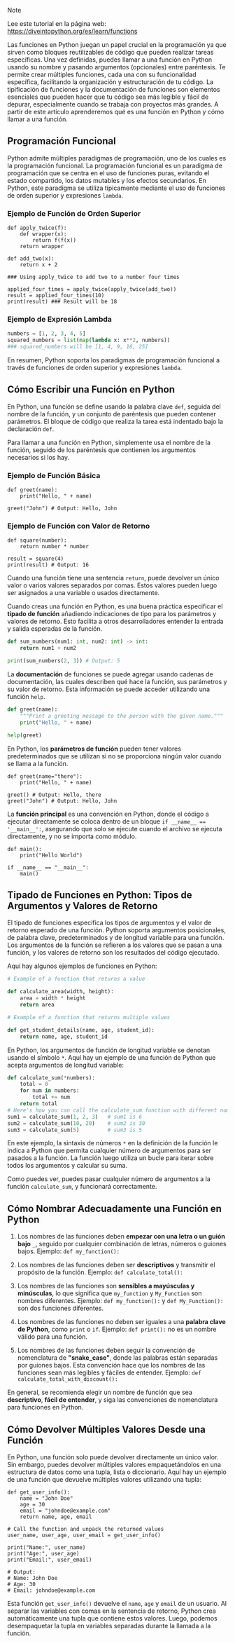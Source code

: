 > [!NOTE]
> Lee este tutorial en la página web: https://diveintopython.org/es/learn/functions

Las funciones en Python juegan un papel crucial en la programación ya que sirven como bloques reutilizables de código que pueden realizar tareas específicas. Una vez definidas, puedes llamar a una función en Python usando su nombre y pasando argumentos (opcionales) entre paréntesis. Te permite crear múltiples funciones, cada una con su funcionalidad específica, facilitando la organización y estructuración de tu código. La tipificación de funciones y la documentación de funciones son elementos esenciales que pueden hacer que tu código sea más legible y fácil de depurar, especialmente cuando se trabaja con proyectos más grandes. A partir de este artículo aprenderemos qué es una función en Python y cómo llamar a una función.

## Programación Funcional

Python admite múltiples paradigmas de programación, uno de los cuales es la programación funcional. La programación funcional es un paradigma de programación que se centra en el uso de funciones puras, evitando el estado compartido, los datos mutables y los efectos secundarios. En Python, este paradigma se utiliza típicamente mediante el uso de funciones de orden superior y expresiones `lambda`.

### Ejemplo de Función de Orden Superior

```python3
def apply_twice(f):
    def wrapper(x):
        return f(f(x))
    return wrapper
 
def add_two(x):
    return x + 2
 
### Using apply_twice to add two to a number four times

applied_four_times = apply_twice(apply_twice(add_two))
result = applied_four_times(10) 
print(result) ### Result will be 18
```

### Ejemplo de Expresión Lambda

```python
numbers = [1, 2, 3, 4, 5]
squared_numbers = list(map(lambda x: x**2, numbers))
### squared_numbers will be [1, 4, 9, 16, 25]

```

En resumen, Python soporta los paradigmas de programación funcional a través de funciones de orden superior y expresiones `lambda`.

## Cómo Escribir una Función en Python

En Python, una función se define usando la palabra clave `def`, seguida del nombre de la función, y un conjunto de paréntesis que pueden contener parámetros. El bloque de código que realiza la tarea está indentado bajo la declaración `def`.

Para llamar a una función en Python, simplemente usa el nombre de la función, seguido de los paréntesis que contienen los argumentos necesarios si los hay.

### Ejemplo de Función Básica

```python3
def greet(name):
    print("Hello, " + name)

greet("John") # Output: Hello, John
```

### Ejemplo de Función con Valor de Retorno

```python3
def square(number):
    return number * number

result = square(4)
print(result) # Output: 16
```

Cuando una función tiene una sentencia `return`, puede devolver un único valor o varios valores separados por comas. Estos valores pueden luego ser asignados a una variable o usados directamente.

Cuando creas una función en Python, es una buena práctica especificar el **tipado de función** añadiendo indicaciones de tipo para los parámetros y valores de retorno. Esto facilita a otros desarrolladores entender la entrada y salida esperadas de la función.

```python
def sum_numbers(num1: int, num2: int) -> int:
    return num1 + num2

print(sum_numbers(2, 3)) # Output: 5
```

La **documentación** de funciones se puede agregar usando cadenas de documentación, las cuales describen qué hace la función, sus parámetros y su valor de retorno. Esta información se puede acceder utilizando una función `help`.

```python
def greet(name):
    """Print a greeting message to the person with the given name."""
    print("Hello, " + name)

help(greet)
```

En Python, los **parámetros de función** pueden tener valores predeterminados que se utilizan si no se proporciona ningún valor cuando se llama a la función.

```python3
def greet(name="there"):
    print("Hello, " + name)

greet() # Output: Hello, there
greet("John") # Output: Hello, John
```

La **función principal** es una convención en Python, donde el código a ejecutar directamente se coloca dentro de un bloque `if __name__ == '__main__':`, asegurando que solo se ejecute cuando el archivo se ejecuta directamente, y no se importa como módulo.

```python3
def main():
    print("Hello World")

if __name__ == "__main__":
    main()
```

## Tipado de Funciones en Python: Tipos de Argumentos y Valores de Retorno

El tipado de funciones especifica los tipos de argumentos y el valor de retorno esperado de una función. Python soporta argumentos posicionales, de palabra clave, predeterminados y de longitud variable para una función. Los argumentos de la función se refieren a los valores que se pasan a una función, y los valores de retorno son los resultados del código ejecutado.

Aquí hay algunos ejemplos de funciones en Python:

```python
# Example of a function that returns a value

def calculate_area(width, height):
    area = width * height
    return area

# Example of a function that returns multiple values 

def get_student_details(name, age, student_id):
    return name, age, student_id
```

En Python, los argumentos de función de longitud variable se denotan usando el símbolo `*`. Aquí hay un ejemplo de una función de Python que acepta argumentos de longitud variable:

```python
def calculate_sum(*numbers):
    total = 0
    for num in numbers:
        total += num
    return total
# Here's how you can call the calculate_sum function with different numbers of arguments:
sum1 = calculate_sum(1, 2, 3)   # sum1 is 6
sum2 = calculate_sum(10, 20)    # sum2 is 30
sum3 = calculate_sum(5)         # sum3 is 5
```

En este ejemplo, la sintaxis de números `*` en la definición de la función le indica a Python que permita cualquier número de argumentos para ser pasados a la función. La función luego utiliza un bucle para iterar sobre todos los argumentos y calcular su suma.

Como puedes ver, puedes pasar cualquier número de argumentos a la función `calculate_sum`, y funcionará correctamente.

## Cómo Nombrar Adecuadamente una Función en Python

1. Los nombres de las funciones deben **empezar con una letra o un guión bajo** `_`, seguido por cualquier combinación de letras, números o guiones bajos.
Ejemplo: `def my_function():`

2. Los nombres de las funciones deben ser **descriptivos** y transmitir el propósito de la función.
Ejemplo: `def calculate_total():`

3. Los nombres de las funciones son **sensibles a mayúsculas y minúsculas**, lo que significa que `my_function` y `My_Function` son nombres diferentes.
Ejemplo: `def my_function():` y `def My_Function():` son dos funciones diferentes.

4. Los nombres de las funciones no deben ser iguales a una **palabra clave de Python**, como `print` o `if`.
Ejemplo: `def print():` no es un nombre válido para una función.

5. Los nombres de las funciones deben seguir la convención de nomenclatura de **"snake_case"**, donde las palabras están separadas por guiones bajos. Esta convención hace que los nombres de las funciones sean más legibles y fáciles de entender.
Ejemplo: `def calculate_total_with_discount():`

En general, se recomienda elegir un nombre de función que sea **descriptivo**, **fácil de entender**, y siga las convenciones de nomenclatura para funciones en Python.

## Cómo Devolver Múltiples Valores Desde una Función

En Python, una función solo puede devolver directamente un único valor. Sin embargo, puedes devolver múltiples valores empaquetándolos en una estructura de datos como una tupla, lista o diccionario. Aquí hay un ejemplo de una función que devuelve múltiples valores utilizando una tupla:

```python3
def get_user_info():
    name = "John Doe"
    age = 30
    email = "johndoe@example.com"
    return name, age, email

# Call the function and unpack the returned values
user_name, user_age, user_email = get_user_info()

print("Name:", user_name)
print("Age:", user_age)
print("Email:", user_email)

# Output:
# Name: John Doe
# Age: 30
# Email: johndoe@example.com
```

Esta función `get_user_info()` devuelve el `name`, `age` y `email` de un usuario. Al separar las variables con comas en la sentencia de retorno, Python crea automáticamente una tupla que contiene estos valores. Luego, podemos desempaquetar la tupla en variables separadas durante la llamada a la función.
